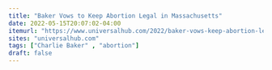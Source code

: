 ```yaml
---
title: "Baker Vows to Keep Abortion Legal in Massachusetts"
date: 2022-05-15T20:07:02-04:00
itemurl: "https://www.universalhub.com/2022/baker-vows-keep-abortion-legal-massachusetts"
sites: "universalhub.com"
tags: ["Charlie Baker" , "abortion"]
draft: false
---
```


